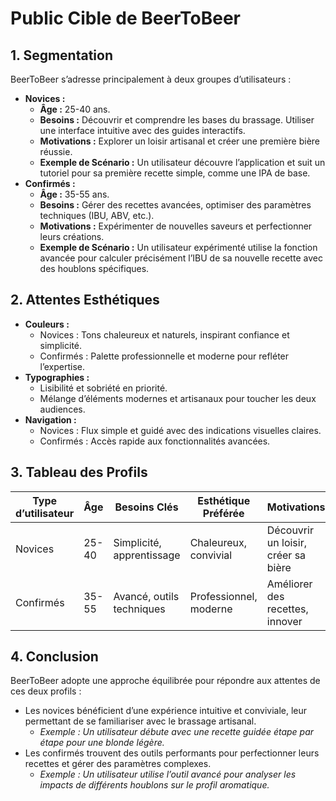 # Public Cible de BeerToBeer

## 1. Segmentation

BeerToBeer s’adresse principalement à deux groupes d’utilisateurs :

- **Novices :**
  - **Âge :** 25-40 ans.
  - **Besoins :** Découvrir et comprendre les bases du brassage. Utiliser une interface intuitive avec des guides interactifs.
  - **Motivations :** Explorer un loisir artisanal et créer une première bière réussie.
  - **Exemple de Scénario :** Un utilisateur découvre l’application et suit un tutoriel pour sa première recette simple, comme une IPA de base.
- **Confirmés :**
  - **Âge :** 35-55 ans.
  - **Besoins :** Gérer des recettes avancées, optimiser des paramètres techniques (IBU, ABV, etc.).
  - **Motivations :** Expérimenter de nouvelles saveurs et perfectionner leurs créations.
  - **Exemple de Scénario :** Un utilisateur expérimenté utilise la fonction avancée pour calculer précisément l’IBU de sa nouvelle recette avec des houblons spécifiques.

## 2. Attentes Esthétiques

- **Couleurs :**
  - Novices : Tons chaleureux et naturels, inspirant confiance et simplicité.
  - Confirmés : Palette professionnelle et moderne pour refléter l’expertise.
- **Typographies :**
  - Lisibilité et sobriété en priorité.
  - Mélange d’éléments modernes et artisanaux pour toucher les deux audiences.
- **Navigation :**
  - Novices : Flux simple et guidé avec des indications visuelles claires.
  - Confirmés : Accès rapide aux fonctionnalités avancées.

## 3. Tableau des Profils

| **Type d’utilisateur** | **Âge** | **Besoins Clés**               | **Esthétique Préférée**          | **Motivations**                     |
|-------------------------|---------|--------------------------------|-----------------------------------|--------------------------------------|
| Novices                | 25-40   | Simplicité, apprentissage      | Chaleureux, convivial            | Découvrir un loisir, créer sa bière |
| Confirmés              | 35-55   | Avancé, outils techniques      | Professionnel, moderne           | Améliorer des recettes, innover     |

## 4. Conclusion

BeerToBeer adopte une approche équilibrée pour répondre aux attentes de ces deux profils :

- Les novices bénéficient d’une expérience intuitive et conviviale, leur permettant de se familiariser avec le brassage artisanal.
  - *Exemple : Un utilisateur débute avec une recette guidée étape par étape pour une blonde légère.*
- Les confirmés trouvent des outils performants pour perfectionner leurs recettes et gérer des paramètres complexes.
  - *Exemple : Un utilisateur utilise l’outil avancé pour analyser les impacts de différents houblons sur le profil aromatique.*
